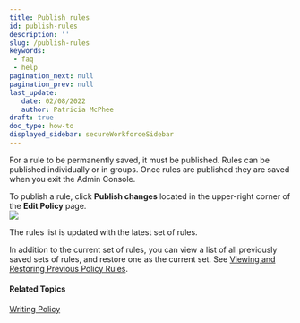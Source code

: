 ```yaml
---
title: Publish rules
id: publish-rules
description: ''
slug: /publish-rules
keywords: 
 - faq
 - help
pagination_next: null
pagination_prev: null
last_update: 
   date: 02/08/2022
   author: Patricia McPhee
draft: true
doc_type: how-to
displayed_sidebar: secureWorkforceSidebar
---
```



For a rule to be permanently saved, it must be published. Rules can be published individually or in groups. Once rules are published they are saved when you exit the Admin Console.

To publish a rule, click **Publish changes** located in the upper-right corner of the **Edit Policy** page.  
![](/images/pol_publish_rule.png)

The rules list is updated with the latest set of rules.

In addition to the current set of rules, you can view a list of all previously saved sets of rules, and restore one as the current set. See [Viewing and Restoring Previous Policy Rules](/docs/secure-work/workforce-settings/policy/policy-viewing/viewing-and-restoring-previous-policy-rules).

#### Related Topics

[Writing Policy](/docs/secure-work/workforce-settings/policy/policy-writing/writing-policy)